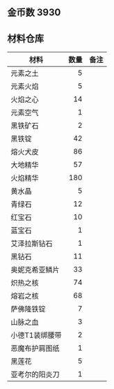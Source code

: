 ## 金币数 3930
## 材料仓库
| 材料        | 数量   |  备注  |
| --------   | -----:  | :----:  |
| 元素之土      | 5   |        |
| 元素火焰      | 5   |        |
| 火焰之心        |   14   |      |
| 元素空气        |    1   |    |
|黑铁矿石|2||
|黑铁锭|42||
|熔火犬皮|86||
|大地精华|57||
|火焰精华|180||
|黄水晶|5||
|青绿石|12||
|红宝石|10||
|蓝宝石|1||
|艾泽拉斯钻石|1||
|黑钻石|11||
|奥妮克希亚鳞片|33||
|炽热之核|74||
|熔岩之核|68||
|萨佛隆铁锭|7||
|山脉之血|3||
|小德T1装绑腰带|2||
|恶魔布护肩图纸|1||
|黑莲花|5||
|亚考尔的阳炎刀|1||
